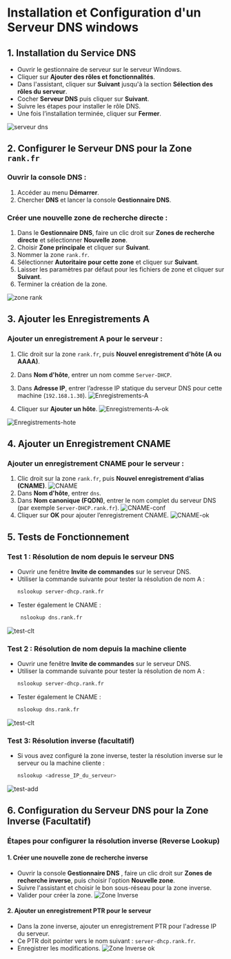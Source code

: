 # Installation et Configuration d'un Serveur DNS windows

## 1. Installation du Service DNS
- Ouvrir le gestionnaire de serveur sur le serveur Windows.
- Cliquer sur **Ajouter des rôles et fonctionnalités**.
- Dans l'assistant, cliquer sur **Suivant** jusqu'à la section **Sélection des rôles du serveur**.
- Cocher **Serveur DNS** puis cliquer sur **Suivant**.
- Suivre les étapes pour installer le rôle DNS.
- Une fois l’installation terminée, cliquer sur **Fermer**.

![serveur dns](https://github.com/KAOUTARBAH/dns-windows/blob/main/images/server-dns.png)

## 2. Configurer le Serveur DNS pour la Zone `rank.fr`
### Ouvrir la console DNS :
1. Accéder au menu **Démarrer**.
2. Chercher **DNS** et lancer la console **Gestionnaire DNS**.

### Créer une nouvelle zone de recherche directe :
1. Dans le **Gestionnaire DNS**, faire un clic droit sur **Zones de recherche directe** et sélectionner **Nouvelle zone**.
2. Choisir **Zone principale** et cliquer sur **Suivant**.
3. Nommer la zone `rank.fr`.
4. Sélectionner **Autoritaire pour cette zone** et cliquer sur **Suivant**.
5. Laisser les paramètres par défaut pour les fichiers de zone et cliquer sur **Suivant**.
6. Terminer la création de la zone.

![zone rank](https://github.com/KAOUTARBAH/dns-windows/blob/main/images/zone-rank.png)

## 3. Ajouter les Enregistrements A
### Ajouter un enregistrement A pour le serveur :
1. Clic droit sur la zone `rank.fr`, puis **Nouvel enregistrement d'hôte (A ou AAAA)**.
2. Dans **Nom d'hôte**, entrer un nom comme `Server-DHCP`.
3. Dans **Adresse IP**, entrer l’adresse IP statique du serveur DNS pour cette machine (`192.168.1.30`).
![Enregistrements-A](https://github.com/KAOUTARBAH/dns-windows/blob/main/images/Enregistrements-A.png)

4. Cliquer sur **Ajouter un hôte**.
![Enregistrements-A-ok](https://github.com/KAOUTARBAH/dns-windows/blob/main/images/Enregistrements-A-ok.png)

![Enregistrements-hote](https://github.com/KAOUTARBAH/dns-windows/blob/main/images/Enregistrements-hote.png)

## 4. Ajouter un Enregistrement CNAME
### Ajouter un enregistrement CNAME pour le serveur :
1. Clic droit sur la zone `rank.fr`, puis **Nouvel enregistrement d’alias (CNAME)**.
![CNAME](https://github.com/KAOUTARBAH/dns-windows/blob/main/images/CNAME.png)
2. Dans **Nom d'hôte**, entrer `dns`.
3. Dans **Nom canonique (FQDN)**, entrer le nom complet du serveur DNS (par exemple `Server-DHCP.rank.fr`).
![CNAME-conf](https://github.com/KAOUTARBAH/dns-windows/blob/main/images/CNAME-conf.png)
4. Cliquer sur **OK** pour ajouter l’enregistrement CNAME.
![CNAME-ok](https://github.com/KAOUTARBAH/dns-windows/blob/main/images/CNAME-ok.png)

## 5. Tests de Fonctionnement
### Test 1 : Résolution de nom depuis le serveur DNS
- Ouvrir une fenêtre **Invite de commandes** sur le serveur DNS.
- Utiliser la commande suivante pour tester la résolution de nom A :
  ```bash
  nslookup server-dhcp.rank.fr

- Tester également le CNAME :
  ```bash
   nslookup dns.rank.fr

![test-clt](https://github.com/KAOUTARBAH/dns-windows/blob/main/images/test-dns-server.png)

### Test 2 : Résolution de nom depuis la machine cliente
- Ouvrir une fenêtre **Invite de commandes** sur le serveur DNS.
- Utiliser la commande suivante pour tester la résolution de nom A :
  ```bash
  nslookup server-dhcp.rank.fr

- Tester également le CNAME :
  ```bash
  nslookup dns.rank.fr

![test-clt](https://github.com/KAOUTARBAH/dns-windows/blob/main/images/test-dns-clt.png)

### Test 3: Résolution inverse (facultatif)
- Si vous avez configuré la zone inverse, tester la résolution inverse sur le serveur ou la machine cliente :
  ```bash
  nslookup <adresse_IP_du_serveur>

![test-add](https://github.com/KAOUTARBAH/dns-windows/blob/main/images/test-ip-clt.png)


## 6. Configuration du Serveur DNS pour la Zone Inverse (Facultatif)
### Étapes pour configurer la résolution inverse (Reverse Lookup)

#### 1. Créer une nouvelle zone de recherche inverse
- Ouvrir la console **Gestionnaire DNS** , faire un clic droit sur **Zones de recherche inverse**, puis choisir l'option **Nouvelle zone**.
- Suivre l'assistant et choisir le bon sous-réseau pour la zone inverse.
- Valider pour créer la zone.
![Zone Inverse](https://github.com/KAOUTARBAH/dns-windows/blob/main/images/ZoneInverse.png)

#### 2. Ajouter un enregistrement PTR pour le serveur
- Dans la zone inverse, ajouter un enregistrement PTR pour l'adresse IP du serveur.
- Ce PTR doit pointer vers le nom suivant : `server-dhcp.rank.fr`.
- Enregistrer les modifications.
![Zone Inverse ok](https://github.com/KAOUTARBAH/dns-windows/blob/main/images/Zone-Inverse-ok.png)





